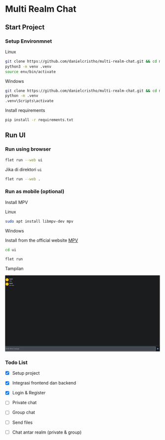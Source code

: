 # Multi Realm Chat

## Start Project

### Setup Environmnet

Linux

```bash
git clone https://github.com/danielcristho/multi-realm-chat.git && cd multi-realm-chat
python3 -m venv .venv
source env/bin/activate
```

Windows

```bash
git clone https://github.com/danielcristho/multi-realm-chat.git && cd multi-realm-chat
python -m .venv
.venv\Scripts\activate
```

Install requirements

```bash
pip install -r requirements.txt
```

## Run UI

### Run using browser

```bash
flet run --web ui
```

Jika di direktori `ui`

```bash
flet run --web .
```

### Run as mobile (optional)

Install MPV

Linux

```bash
sudo apt install libmpv-dev mpv
```

Windows

Install from the official website [MPV](https://mpv.io)

```bash
cd ui
```

```bash
flet run
```

Tampilan

![Start](ui/assets/start.png)

### Todo List

- [x] Setup project

- [x] Integrasi frontend dan backend

- [x] Login & Register

- [ ] Private chat

- [ ] Group chat

- [ ] Send files

- [ ] Chat antar realm (private & group)
